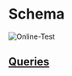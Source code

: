 # Schema

![Online-Test](https://user-images.githubusercontent.com/101666279/229906206-be381e3f-11bd-4975-88c3-28bde675493b.png)


## [Queries]()
